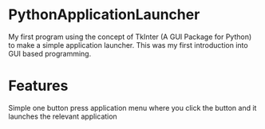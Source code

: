 # PythonApplicationLauncher
My first program using the concept of TkInter (A GUI Package for Python) to make a simple application launcher. This was my first introduction into GUI based programming.

# Features
Simple one button press application menu where you click the button and it launches the relevant application

